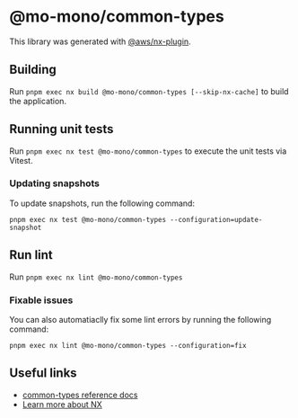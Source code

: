 # @mo-mono/common-types

This library was generated with [@aws/nx-plugin](https://github.com/awslabs/nx-plugin-for-aws/).

## Building

Run `pnpm exec nx build @mo-mono/common-types [--skip-nx-cache]` to build the application.

## Running unit tests

Run `pnpm exec nx test @mo-mono/common-types` to execute the unit tests via Vitest.

### Updating snapshots

To update snapshots, run the following command:

`pnpm exec nx test @mo-mono/common-types --configuration=update-snapshot`

## Run lint

Run `pnpm exec nx lint @mo-mono/common-types`

### Fixable issues

You can also automatiaclly fix some lint errors by running the following command:

`pnpm exec nx lint @mo-mono/common-types --configuration=fix`

## Useful links

- [common-types reference docs](TODO)
- [Learn more about NX](https://nx.dev/getting-started/intro)
